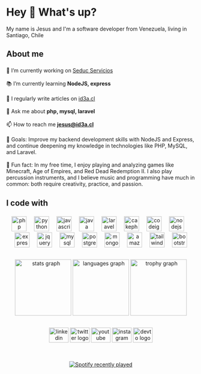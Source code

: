 <h1 align="left">Hey 👋 What's up?</h1>
<p align="left">My name is Jesus and I'm a software developer from Venezuela, living in Santiago, Chile</p>

###

<h2 align="left">About me</h2>

###

<p align="left">🔭 I’m currently working on <a href="https://dev.seduc.cl" target="_blank">Seduc Servicios</a><br><br>📚 I’m currently learning <strong>NodeJS, express</strong><br><br>📝 I regularly write articles on <a href="https://id3a.cl" target="_blank">id3a.cl</a><br><br>💬 Ask me about <strong>php, mysql, laravel</strong><br><br>📫 How to reach me <a href="mailto:jesus@id3a.cl" target="_blank"><strong>jesus@id3a.cl</strong></a><br><br>🎯 Goals: Improve my backend development skills with NodeJS and Express, and continue deepening my knowledge in technologies like PHP, MySQL, and Laravel.<br><br>🎲 Fun fact: In my free time, I enjoy playing and analyzing games like Minecraft, Age of Empires, and Red Dead Redemption II. I also play percussion instruments, and I believe music and programming have much in common: both require creativity, practice, and passion.</p>

###

<h2 align="left">I code with</h2>

###

<div align="center">
  <img src="https://cdn.jsdelivr.net/gh/devicons/devicon/icons/php/php-original.svg" height="40" alt="php logo"  />
  <img width="12" />
  <img src="https://cdn.jsdelivr.net/gh/devicons/devicon/icons/python/python-original.svg" height="40" alt="python logo"  />
  <img width="12" />
  <img src="https://cdn.jsdelivr.net/gh/devicons/devicon/icons/javascript/javascript-original.svg" height="40" alt="javascript logo"  />
  <img width="12" />
  <img src="https://cdn.jsdelivr.net/gh/devicons/devicon/icons/java/java-original.svg" height="40" alt="java logo"  />
  <img width="12" />
  <img src="https://cdn.jsdelivr.net/gh/devicons/devicon/icons/laravel/laravel-original.svg" height="40" alt="laravel logo"  />
  <img width="12" />
  <img src="https://cdn.jsdelivr.net/gh/devicons/devicon/icons/cakephp/cakephp-original.svg" height="40" alt="cakephp logo"  />
  <img width="12" />
  <img src="https://cdn.jsdelivr.net/gh/devicons/devicon/icons/codeigniter/codeigniter-plain.svg" height="40" alt="codeigniter logo"  />
  <img width="12" />
  <img src="https://cdn.jsdelivr.net/gh/devicons/devicon/icons/nodejs/nodejs-original.svg" height="40" alt="nodejs logo"  />
  <img width="12" />
  <img src="https://cdn.jsdelivr.net/gh/devicons/devicon/icons/express/express-original.svg" height="40" alt="express logo"  />
  <img width="12" />
  <img src="https://cdn.jsdelivr.net/gh/devicons/devicon/icons/jquery/jquery-original.svg" height="40" alt="jquery logo"  />
  <img width="12" />
  <img src="https://cdn.jsdelivr.net/gh/devicons/devicon/icons/mysql/mysql-original.svg" height="40" alt="mysql logo"  />
  <img width="12" />
  <img src="https://cdn.jsdelivr.net/gh/devicons/devicon/icons/postgresql/postgresql-original.svg" height="40" alt="postgresql logo"  />
  <img width="12" />
  <img src="https://cdn.jsdelivr.net/gh/devicons/devicon/icons/mongodb/mongodb-original.svg" height="40" alt="mongodb logo"  />
  <img width="12" />
  <img src="https://cdn.jsdelivr.net/gh/devicons/devicon/icons/amazonwebservices/amazonwebservices-line-wordmark.svg" height="40" alt="amazonwebservices logo"  />
  <img width="12" />
  <img src="https://cdn.jsdelivr.net/gh/devicons/devicon/icons/tailwindcss/tailwindcss-original-wordmark.svg" height="40" alt="tailwindcss logo"  />
  <img width="12" />
  <img src="https://cdn.jsdelivr.net/gh/devicons/devicon/icons/bootstrap/bootstrap-original.svg" height="40" alt="bootstrap logo"  />
</div>

###

<h2 align="center"></h2>

###

<div align="center">
  <img src="https://github-readme-stats.vercel.app/api?username=Jfernandez27&hide_title=false&hide_rank=false&show_icons=true&include_all_commits=true&count_private=true&disable_animations=false&theme=dark&locale=en&hide_border=false&order=1" height="150" alt="stats graph"  />
  <img src="https://github-readme-stats.vercel.app/api/top-langs?username=Jfernandez27&locale=en&hide_title=false&layout=compact&card_width=320&langs_count=10&theme=dark&hide_border=false&order=2" height="150" alt="languages graph"  />
  <img src="https://github-profile-trophy.vercel.app?username=Jfernandez27&theme=dark&column=-1&row=1&margin-w=8&margin-h=8&no-bg=false&no-frame=false&order=4" height="150" alt="trophy graph"  />
</div>

###

<h2 align="center"></h2>

###

<div align="center">
  <a href="https://www.linkedin.com/in/jesusfernandezmachin/" target="_blank" style="text-decoration: none;">
    <img src="https://raw.githubusercontent.com/maurodesouza/profile-readme-generator/main/src/assets/icons/social/linkedin/default.svg" width="52" height="40" alt="linkedin logo"  />
  </a>
  <a href="https://x.com/jefm27" target="_blank" style="text-decoration: none;">
    <img src="https://raw.githubusercontent.com/maurodesouza/profile-readme-generator/master/src/assets/icons/social/twitter/default.svg" width="52" height="40" alt="twitter logo"  />
  </a>
  <a href="https://www.youtube.com/@JesusFernandez1227" target="_blank" style="text-decoration: none;">
    <img src="https://raw.githubusercontent.com/maurodesouza/profile-readme-generator/master/src/assets/icons/social/youtube/default.svg" width="52" height="40" alt="youtube logo"  />
  </a>
  <a href="https://www.instagram.com/jfernandez1227/" target="_blank" style="text-decoration: none;">
    <img src="https://raw.githubusercontent.com/maurodesouza/profile-readme-generator/main/src/assets/icons/social/instagram/default.svg" width="52" height="40" alt="instagram logo"  />
  </a>
  <a href="https://dev.to/jfernandez27" target="_blank" style="text-decoration: none;">
    <img src="https://raw.githubusercontent.com/maurodesouza/profile-readme-generator/main/src/assets/icons/social/devto/default.svg" width="52" height="40" alt="devto logo"  />
  </a>
</div>

###

<h2 align="center"></h2>

###

<br clear="both">

<div align="center">
  <a href="https://open.spotify.com/user/llb1dpw97z77nrszfh495al1r">
    <img src="https://spotify-recently-played-readme.vercel.app/api?user=llb1dpw97z77nrszfh495al1r&count=10" alt="Spotify recently played"  />
  </a>
</div>

###
